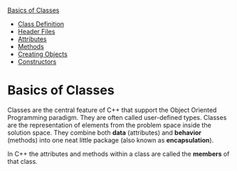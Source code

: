 [Basics of Classes](../basics_of_classes/readme.md)
* [Class Definition](../basics_of_classes/class_definition.md)
* [Header Files](../basics_of_classes/header_files.md)
* [Attributes](../basics_of_classes/attributes.md)
* [Methods](../basics_of_classes/methods.md)
* [Creating Objects](../basics_of_classes/creating_objects.md)
* [Constructors](../basics_of_classes/constructors.md)

# Basics of Classes

Classes are the central feature of C++ that support the Object Oriented Programming paradigm. They are often called user-defined types. Classes are the representation of elements from the problem space inside the solution space. They combine both **data** (attributes) and **behavior** (methods) into one neat little package (also known as **encapsulation**).

In C++ the attributes and methods within a class are called the **members** of that class.
